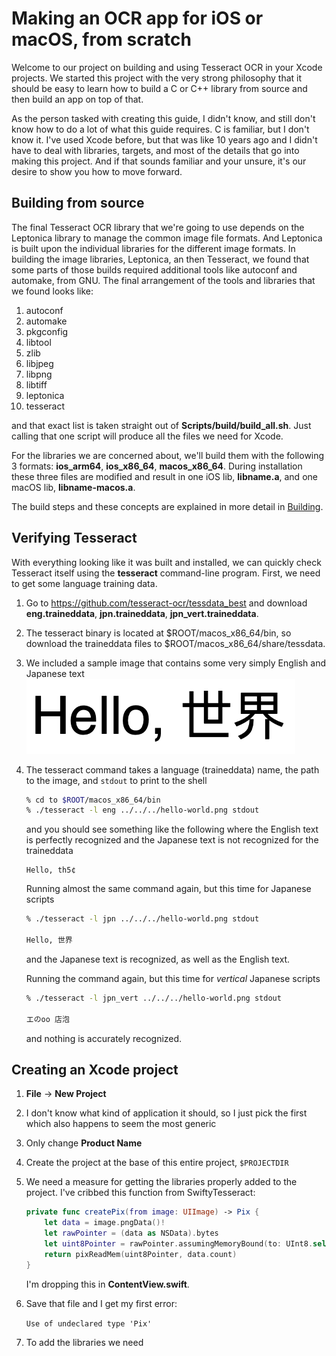 # Making an OCR app for iOS or macOS, from scratch

Welcome to our project on building and using Tesseract OCR in your Xcode projects.  We started this project with the very strong philosophy that it should be easy to learn how to build a C or C++ library from source and then build an app on top of that.

As the person tasked with creating this guide, I didn't know, and still don't know how to do a lot of what this guide requires.  C is familiar, but I don't know it.  I've used Xcode before, but that was like 10 years ago and I didn't have to deal with libraries, targets, and most of the details that go into making this project.  And if that sounds familiar and your unsure, it's our desire to show you how to move forward.

## Building from source

The final Tesseract OCR library that we're going to use depends on the Leptonica library to manage the common image file formats.  And Leptonica is built upon the individual libraries for the different image formats.  In building the image libraries, Leptonica, an then Tesseract, we found that some parts of those builds required additional tools like autoconf and automake, from GNU.  The final arrangement of the tools and libraries that we found looks like:

1. autoconf
1. automake
1. pkgconfig
1. libtool
1. zlib
1. libjpeg
1. libpng
1. libtiff
1. leptonica
1. tesseract

and that exact list is taken straight out of **Scripts/build/build_all.sh**.  Just calling that one script will produce all the files we need for Xcode.

For the libraries we are concerned about, we'll build them with the following 3 formats: **ios_arm64**, **ios_x86_64**, **macos_x86_64**.  During installation these three files are modified and result in one iOS lib, **libname.a**, and one macOS lib, **libname-macos.a**.

The build steps and these concepts are explained in more detail in [Building](Scripts/README.md#Building).

## Verifying Tesseract

With everything looking like it was built and installed, we can quickly check Tesseract itself using the **tesseract** command-line program.  First, we need to get some language training data.

1. Go to <https://github.com/tesseract-ocr/tessdata_best> and download **eng.traineddata**, **jpn.traineddata**, **jpn_vert.traineddata**.
1. The tesseract binary is located at $ROOT/macos_x86_64/bin, so download the traineddata files to $ROOT/macos_x86_64/share/tessdata.
1. We included a sample image that contains some very simply English and Japanese text
    ![Hello, world](hello-world.png)
1. The tesseract command takes a language (traineddata) name, the path to the image, and `stdout` to print to the shell

    ```zsh
    % cd to $ROOT/macos_x86_64/bin
    % ./tesseract -l eng ../../../hello-world.png stdout
    ```

    and you should see something like the following where the English text is perfectly recognized and the Japanese text is not recognized for the traineddata

    ```none
    Hello, th5¢
    ```

    Running almost the same command again, but this time for Japanese scripts

    ```zsh
    % ./tesseract -l jpn ../../../hello-world.png stdout

    Hello, 世界
    ```

    and the Japanese text is recognized, as well as the English text.

    Running the command again, but this time for *vertical* Japanese scripts

    ```zsh
    % ./tesseract -l jpn_vert ../../../hello-world.png stdout

    エのoo 店泡
    ```

    and nothing is accurately recognized.

## Creating an Xcode project

1. **File** &rarr; **New Project**
1. I don't know what kind of application it should, so I just pick the first which also happens to seem the most generic
1. Only change **Product Name**
1. Create the project at the base of this entire project, `$PROJECTDIR`
1. We need a measure for getting the libraries properly added to the project.  I've cribbed this function from SwiftyTesseract:

    ```swift
    private func createPix(from image: UIImage) -> Pix {
        let data = image.pngData()!
        let rawPointer = (data as NSData).bytes
        let uint8Pointer = rawPointer.assumingMemoryBound(to: UInt8.self)
        return pixReadMem(uint8Pointer, data.count)
    }
    ```

    I'm dropping this in **ContentView.swift**.
1. Save that file and I get my first error:

    ```Use of undeclared type 'Pix'```

1. To add the libraries we need 